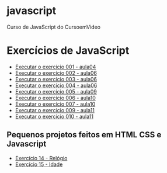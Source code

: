# javascript
 Curso de JavaScript do CursoemVideo

<h1>Exercícios de JavaScript</h1>

<ul>
    <li>
       <a href="https://michellycruz.github.io/javascript_cursoemvideo/aula04/ex001.html">Executar o exercício 001 - aula04</a>
    </li>
    <li>
       <a href="https://michellycruz.github.io/javascript_cursoemvideo/aula06/ex002.html">Executar o exercício 002 - aula06</a>
    </li>
    <li>
       <a href="https://michellycruz.github.io/javascript_cursoemvideo/aula06/ex003.html">Executar o exercício 003 - aula06</a>
    </li>
    <li>
       <a href="https://michellycruz.github.io/javascript_cursoemvideo/aula06/ex004.html">Executar o exercício 004 - aula06</a>
    </li>
    <li>
       <a href="https://michellycruz.github.io/javascript_cursoemvideo/aula09/ex005.html">Executar o exercício 005 - aula09</a>
    </li>
    <li>
       <a href="https://michellycruz.github.io/javascript_cursoemvideo/aula10/ex006.html">Executar o exercício 006 - aula10</a>
    </li>
    <li>
       <a href="https://michellycruz.github.io/javascript_cursoemvideo/aula10/ex007.html">Executar o exercício 007 - aula10</a>
    </li>
    <li>
       <a href="https://michellycruz.github.io/javascript_cursoemvideo/aula11/ex009.html">Executar o exercício 009 - aula11</a>
    </li>
    <li>
       <a href="https://michellycruz.github.io/javascript_cursoemvideo/aula11/ex010.html">Executar o exercício 010 - aula11</a>
    </li>
</ul>

<h2>Pequenos projetos feitos em HTML CSS e Javascript</h2>

<ul>
 <li>
  <a href="https://michellycruz.github.io/javascript_cursoemvideo/aula12ex/ex014/modelo.html">Exercício 14 - Relógio</a>
 </li>
 <li>
  <a href="https://michellycruz.github.io/javascript_cursoemvideo/aula12ex/ex015/modelo.html">Exercício 15 - Idade</a>
 </li>
</ul>




